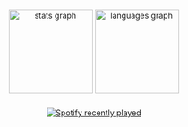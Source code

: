 ###

<div align="center">
  <img src="https://github-readme-stats.vercel.app/api?username=3lue9&hide_title=false&hide_rank=false&show_icons=true&include_all_commits=true&count_private=true&disable_animations=false&theme=dracula&locale=en&hide_border=false&order=1" height="150" alt="stats graph"  />
  <img src="https://github-readme-stats.vercel.app/api/top-langs?username=3lue9&locale=en&hide_title=false&layout=compact&card_width=320&langs_count=5&theme=dracula&hide_border=false&order=2" height="150" alt="languages graph"  />
</div>

###

<div align="center">
  <a href="https://open.spotify.com/user/31tczwstej3bvhny4gwjxxtnsxty">
    <img src="https://spotify-recently-played-readme.vercel.app/api?user=31tczwstej3bvhny4gwjxxtnsxty&count=5" alt="Spotify recently played"  />
  </a>
</div>

###
